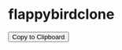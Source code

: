# flappybirdclone

<button onclick="copyToClipboard('Hello, clipboard!')">Copy to Clipboard</button>

<script>
  function copyToClipboard(text) {
    const el = document.createElement('textarea');
    el.value = text;
    document.body.appendChild(el);
    el.select();
    document.execCommand('copy');
    document.body.removeChild(el);
    alert('Copied to clipboard: ' + text);
  }
</script>
